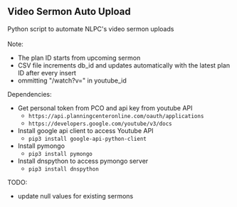 ## Video Sermon Auto Upload

Python script to automate NLPC's video sermon uploads<br><br>
Note:
* The plan ID starts from upcoming sermon 
* CSV file increments db_id and updates automatically with the latest plan ID after every insert
* ommitting "/watch?v=" in youtube_id

Dependencies:
* Get personal token from PCO and api key from youtube API
    - `https://api.planningcenteronline.com/oauth/applications`
    - `https://developers.google.com/youtube/v3/docs`
* Install google api client to access Youtube API
    * `pip3 install google-api-python-client`
* Install pymongo
    * `pip3 install pymongo`
* Install dnspython to access pymongo server
    * `pip3 install dnspython`

TODO:
* update null values for existing sermons

